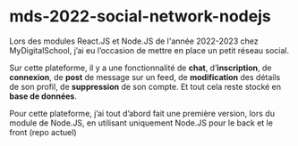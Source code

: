 # mds-2022-social-network-nodejs
Lors des modules React.JS et Node.JS de l'année 2022-2023 chez MyDigitalSchool, j’ai eu l’occasion de mettre en place un petit réseau social. 

Sur cette plateforme, il y a une fonctionnalité de **chat**, d’**inscription**, de **connexion**, de **post** de message sur un feed, de **modification** des détails de son profil, de **suppression** de son compte. Et tout cela reste stocké en **base de données**. 

Pour cette plateforme, j’ai tout d’abord fait une première version, lors du module de Node.JS, en utilisant uniquement Node.JS pour le back et le front (repo actuel)
